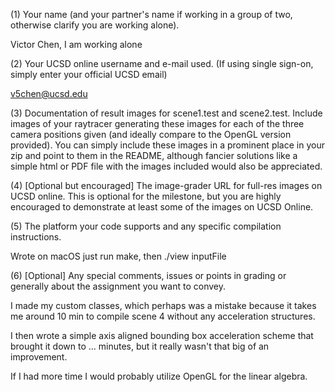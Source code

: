 (1) Your name (and your partner's name if working in a group of two, otherwise clarify you are working alone).

Victor Chen, I am working alone

(2) Your UCSD online username and e-mail used. (If using single sign-on, simply enter your official UCSD email)

v5chen@ucsd.edu

(3) Documentation of result images for scene1.test and scene2.test.  Include images of your raytracer generating these images for each of the three camera positions given (and ideally compare to the OpenGL version provided).  You can simply include these images in a prominent place in your zip and point to them in the README, although fancier solutions like a simple html or PDF file with the images included would also be appreciated.


(4) [Optional but encouraged] The image-grader URL for full-res images on UCSD online.   This is optional for the milestone, but you are highly encouraged to demonstrate at least some of the images on UCSD Online.

(5) The platform your code supports and any specific compilation instructions.

Wrote on macOS
just run make, then ./view inputFile

(6) [Optional] Any special comments, issues or points in grading or generally about the assignment you want to convey.

I made my custom classes, which perhaps was a mistake because it takes me 
around 10 min to compile scene 4 without any acceleration structures.

I then wrote a simple axis aligned bounding box acceleration scheme that
brought it down to ... minutes, but it really wasn't that big of an
improvement.

If I had more time I would probably utilize OpenGL for the linear algebra.